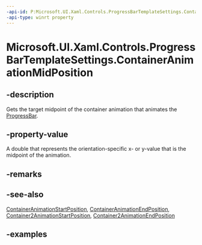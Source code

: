 ```yaml
---
-api-id: P:Microsoft.UI.Xaml.Controls.ProgressBarTemplateSettings.ContainerAnimationMidPosition
-api-type: winrt property
---
```


# Microsoft.UI.Xaml.Controls.ProgressBarTemplateSettings.ContainerAnimationMidPosition

<!--
public double ContainerAnimationMidPosition { get; }
-->

## -description

Gets the target midpoint of the container animation that animates the [ProgressBar](progressbar.md).

## -property-value

A double that represents the orientation-specific x- or y-value that is the midpoint of the animation.

## -remarks

## -see-also

[ContainerAnimationStartPosition](progressbartemplatesettings_containeranimationstartposition.md), [ContainerAnimationEndPosition](progressbartemplatesettings_containeranimationendposition.md), [Container2AnimationStartPosition](progressbartemplatesettings_container2animationstartposition.md), [Container2AnimationEndPosition](progressbartemplatesettings_container2animationendposition.md)

## -examples
